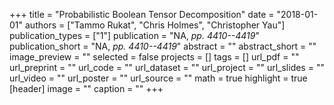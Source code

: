 +++
title = "Probabilistic Boolean Tensor Decomposition"
date = "2018-01-01"
authors = ["Tammo Rukat", "Chris Holmes", "Christopher Yau"]
publication_types = ["1"]
publication = "NA, _pp. 4410--4419_"
publication_short = "NA, _pp. 4410--4419_"
abstract = ""
abstract_short = ""
image_preview = ""
selected = false
projects = []
tags = []
url_pdf = ""
url_preprint = ""
url_code = ""
url_dataset = ""
url_project = ""
url_slides = ""
url_video = ""
url_poster = ""
url_source = ""
math = true
highlight = true
[header]
image = ""
caption = ""
+++
